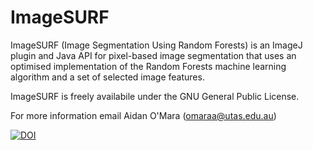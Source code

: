 # ImageSURF
ImageSURF (Image Segmentation Using Random Forests) is an ImageJ plugin and Java API for pixel-based image segmentation that uses an optimised implementation of the Random Forests machine learning algorithm and a set of selected image features.

ImageSURF is freely availabile under the GNU General Public License.

For more information email Aidan O'Mara (omaraa@utas.edu.au)

[![DOI](https://zenodo.org/badge/DOI/10.5281/zenodo.375947.svg)](https://doi.org/10.5281/zenodo.375947)
